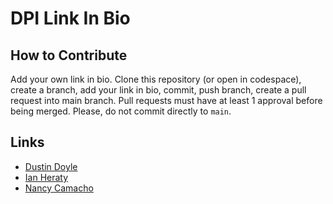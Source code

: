 # DPI Link In Bio

## How to Contribute
Add your own link in bio. Clone this repository (or open in codespace), create a branch, add your link in bio, commit, push branch, create a pull request into main branch. Pull requests must have at least 1 approval before being merged. Please, do not commit directly to `main`. 


## Links
- [Dustin Doyle](https://dantexkilljoy.github.io)
- [Ian Heraty](https://heratyian.github.io/)
- [Nancy Camacho](https://nancycamacho.com)
